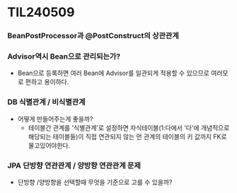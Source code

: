 # TIL240509

### BeanPostProcessor과 @PostConstruct의 상관관계



### Advisor역시 Bean으로 관리되는가?

* Bean으로 등록하면 여러 Bean에 Advisor를 일관되게 적용할 수 있으므로 여러모로 편하고 용이하다. 



### DB 식별관계 / 비식별관계

* 어떻게 만들어주는게 좋을까? 
  * 테이블간 관계를 '식별관계'로 설정하면 자식테이블(1:다에서 '다'에 개념적으로 해당되는 테이블들)이 직접 연관되지 않는 먼 관계의 테이블의 
    키 값까지 FK로 물고있어야한다. 



### JPA 단방향 연관관계 / 양방향 연관관계 문제

* 단방향 /양방향을 선택할때 무엇을 기준으로 고를 수 있을까? 